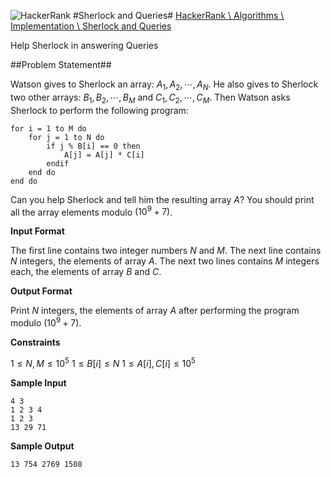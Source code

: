 ![HackerRank](https://www.hackerrank.com/assets/brand/typemark_60x200.png)
#Sherlock and Queries#
[HackerRank \ Algorithms \ Implementation \ Sherlock and Queries](https://www.hackerrank.com/challenges/sherlock-and-queries)

Help Sherlock in answering Queries

##Problem Statement##

Watson gives to Sherlock an array: $A_1, A_2, \cdots, A_N$. He also gives to Sherlock two other arrays: $B_1, B_2, \cdots, B_M$ and $C_1, C_2, \cdots, C_M$.
Then Watson asks Sherlock to perform the following program:

    for i = 1 to M do
        for j = 1 to N do
            if j % B[i] == 0 then
                A[j] = A[j] * C[i]
            endif
        end do
    end do

Can you help Sherlock and tell him the resulting array $A$? You should print all the array elements modulo $(10^9 + 7)$.

**Input Format**

The first line contains two integer numbers $N$ and $M$. The next line contains $N$ integers, the elements of array $A$. The next two lines contains $M$ integers each, the elements of array $B$ and $C$.

**Output Format**

Print $N$ integers, the elements of array $A$ after performing the program modulo $(10^9 + 7)$.

**Constraints**

$1 \le N, M \le 10^5$
$1 \le B[i] \le N$
$1 \le A[i], C[i] \le 10^5$

**Sample Input**


	4 3
	1 2 3 4
	1 2 3
	13 29 71

**Sample Output**


	13 754 2769 1508	

